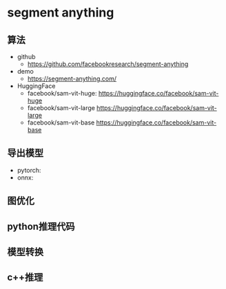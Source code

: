 # segment anything 

## 算法
+ github
  + https://github.com/facebookresearch/segment-anything
+ demo
  + https://segment-anything.com/
+ HuggingFace
  + facebook/sam-vit-huge: https://huggingface.co/facebook/sam-vit-huge
  + facebook/sam-vit-large https://huggingface.co/facebook/sam-vit-large
  + facebook/sam-vit-base https://huggingface.co/facebook/sam-vit-base

## 导出模型
+ pytorch:
+ onnx:

## 图优化

## python推理代码

## 模型转换

## c++推理